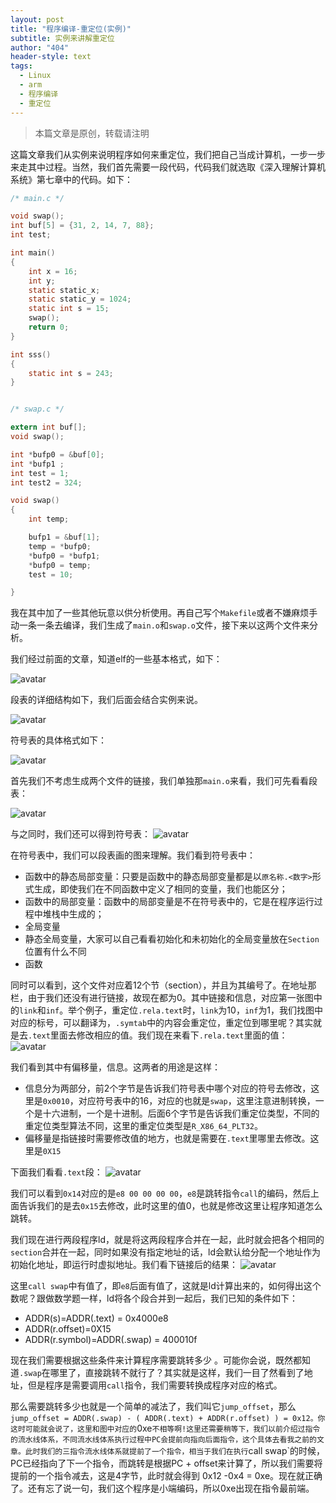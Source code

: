 ```yaml
---
layout: post
title: "程序编译-重定位(实例)"
subtitle: 实例来讲解重定位
author: "404"
header-style: text
tags:
  - Linux
  - arm
  - 程序编译
  - 重定位
---
```


>本篇文章是原创，转载请注明

这篇文章我们从实例来说明程序如何来重定位，我们把自己当成计算机，一步一步来走其中过程。当然，我们首先需要一段代码，代码我们就选取《深入理解计算机系统》第七章中的代码。如下：
```c
/* main.c */

void swap();
int buf[5] = {31, 2, 14, 7, 88};
int test;

int main()
{
	int x = 16;
	int y;
	static static_x;
	static static_y = 1024;
	static int s = 15;
	swap();
	return 0;
}

int sss()
{
	static int s = 243;
}

```
```c

/* swap.c */

extern int buf[];
void swap();

int *bufp0 = &buf[0];
int *bufp1 ;
int test = 1;
int test2 = 324;

void swap()
{
	int temp;

	bufp1 = &buf[1];
	temp = *bufp0;
	*bufp0 = *bufp1;
	*bufp0 = temp;
	test = 10;

}

```
我在其中加了一些其他玩意以供分析使用。再自己写个`Makefile`或者不嫌麻烦手动一条一条去编译，我们生成了`main.o`和`swap.o`文件，接下来以这两个文件来分析。

我们经过前面的文章，知道elf的一些基本格式，如下：

![avatar](/img/in-post/Linux/201931201002.png)

段表的详细结构如下，我们后面会结合实例来说。

![avatar](/img/in-post/Linux/201931301001.png)

符号表的具体格式如下：

![avatar](/img/in-post/Linux/201931301002.png)

首先我们不考虑生成两个文件的链接，我们单独那`main.o`来看，我们可先看看段表：

![avatar](/img/in-post/Linux/201931301003.png)

与之同时，我们还可以得到符号表：
![avatar](/img/in-post/Linux/201931301004.png)

在符号表中，我们可以段表画的图来理解。我们看到符号表中：
- 函数中的静态局部变量：只要是函数中的静态局部变量都是以`原名称.<数字>`形式生成，即使我们在不同函数中定义了相同的变量，我们也能区分；
- 函数中的局部变量：函数中的局部变量是不在符号表中的，它是在程序运行过程中堆栈中生成的；
- 全局变量
- 静态全局变量，大家可以自己看看初始化和未初始化的全局变量放在`Section`位置有什么不同
- 函数

同时可以看到，这个文件对应着12个节（section），并且为其编号了。在地址那栏，由于我们还没有进行链接，故现在都为0。其中链接和信息，对应第一张图中的`link`和`inf`。举个例子，重定位`.rela.text`时，`link`为10，`inf`为1，我们找图中对应的标号，可以翻译为，`.symtab`中的内容会重定位，重定位到哪里呢？其实就是去`.text`里面去修改相应的值。我们现在来看下`.rela.text`里面的值：
![avatar](/img/in-post/Linux/201931301005.png)

我们看到其中有偏移量，信息。这两者的用途是这样：
- 信息分为两部分，前2个字节是告诉我们符号表中哪个对应的符号去修改，这里是`0x0010`，对应符号表中的16，对应的也就是`swap`，这里注意进制转换，一个是十六进制，一个是十进制。后面6个字节是告诉我们重定位类型，不同的重定位类型算法不同，这里的重定位类型是`R_X86_64_PLT32`。
- 偏移量是指链接时需要修改值的地方，也就是需要在`.text`里哪里去修改。这里是`0X15`

下面我们看看`.text`段：
![avatar](/img/in-post/Linux/201931301006.png)

我们可以看到`0x14`对应的是`e8 00 00 00 00`，`e8`是跳转指令`call`的编码，然后上面告诉我们的是去`0x15`去修改，此时这里的值0，也就是修改这里让程序知道怎么跳转。

我们现在进行两段程序ld，就是将这两段程序合并在一起，此时就会把各个相同的`section`合并在一起，同时如果没有指定地址的话，ld会默认给分配一个地址作为初始化地址，即运行时虚拟地址。我们看下链接后的结果：
![avatar](/img/in-post/Linux/201931301007.png)

这里`call swap`中有值了，即`e8`后面有值了，这就是ld计算出来的，如何得出这个数呢？跟做数学题一样，ld将各个段合并到一起后，我们已知的条件如下：
- ADDR(s)=ADDR(.text) = 0x4000e8
- ADDR(r.offset)=0X15
- ADDR(r.symbol)=ADDR(.swap) = 400010f

现在我们需要根据这些条件来计算程序需要跳转多少 。可能你会说，既然都知道`.swap`在哪里了，直接跳转不就行了？其实就是这样，我们一目了然看到了地址，但是程序是需要调用`call`指令，我们需要转换成程序对应的格式。

那么需要跳转多少也就是一个简单的减法了，我们叫它`jump_offset`，那么`jump_offset = ADDR(.swap) - ( ADDR(.text) + ADDR(r.offset) ) = 0x12。你这时可能就会说了，这里和图中对应的`0xe`不相等啊!这里还需要稍等下，我们以前介绍过指令的流水线体系，不同流水线体系执行过程中PC会提前向指向后面指令，这个具体去看我之前的文章。此时我们的三指令流水线体系就提前了一个指令，相当于我们在执行`call swap`的时候，PC已经指向了下一个指令，而跳转是根据PC + offset来计算了，所以我们需要将提前的一个指令减去，这是4字节，此时就会得到 0x12 -0x4 = 0xe。现在就正确了。还有忘了说一句，我们这个程序是小端编码，所以0xe出现在指令最前端。
